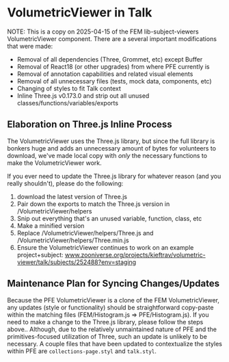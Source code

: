 # VolumetricViewer in Talk

NOTE: This is a copy on 2025-04-15 of the FEM lib-subject-viewers VolumetricViewer component. There are a several important modifications that were made:
- Removal of all dependencies (Three, Grommet, etc) except Buffer
- Removal of React18 (or other upgrades) from where PFE currently is
- Removal of annotation capabilities and related visual elements
- Removal of all unnecessary files (tests, mock data, components, etc)
- Changing of styles to fit Talk context
- Inline Three.js v0.173.0 and strip out all unused classes/functions/variables/exports

## Elaboration on Three.js Inline Process
The VolumetricViewer uses the Three.js library, but since the full library is bonkers huge and adds an unnecessary amount of bytes for volunteers to download, we've made local copy with _only_ the necessary functions to make the VolumetricViewer work.

If you ever need to update the Three.js library for whatever reason (and you really shouldn't), please do the following:
1. download the latest version of Three.js 
2. Pair down the exports to match the Three.js version in /VolumetricViewer/helpers
2. Snip out everything that's an unused variable, function, class, etc
3. Make a minified version
4. Replace /VolumetricViewer/helpers/Three.js and /VolumetricViewer/helpers/Three.min.js
5. Ensure the VolumetricViewer continues to work on an example project+subject: www.zooniverse.org/projects/kieftrav/volumetric-viewer/talk/subjects/252488?env=staging

## Maintenance Plan for Syncing Changes/Updates
Because the PFE VolumetricViewer is a clone of the FEM VolumetricViewer, any updates (style or functionality) should be straightforward copy-paste within the matching files (FEM/Histogram.js => PFE/Histogram.js). If you need to make a change to the Three.js library, please follow the steps above.. Although, due to the relatively unmaintained nature of PFE and the primitives-focused utilization of Three, such an update is unlikely to be necessary. A couple files that have been updated to contextualize the styles within PFE are `collections-page.styl` and `talk.styl`. 